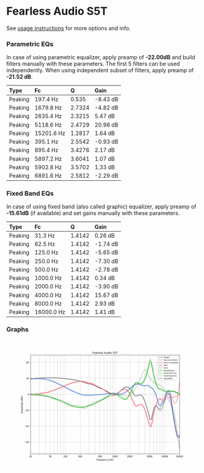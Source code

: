 # Fearless Audio S5T
See [usage instructions](https://github.com/jaakkopasanen/AutoEq#usage) for more options and info.

### Parametric EQs
In case of using parametric equalizer, apply preamp of **-22.00dB** and build filters manually
with these parameters. The first 5 filters can be used independently.
When using independent subset of filters, apply preamp of **-21.52 dB**.

| Type    | Fc         |      Q | Gain     |
|:--------|:-----------|:-------|:---------|
| Peaking | 197.4 Hz   | 0.535  | -8.43 dB |
| Peaking | 1679.8 Hz  | 2.7324 | -4.82 dB |
| Peaking | 2635.4 Hz  | 2.3215 | 5.47 dB  |
| Peaking | 5118.6 Hz  | 2.4729 | 20.98 dB |
| Peaking | 15201.6 Hz | 1.2817 | 1.64 dB  |
| Peaking | 395.1 Hz   | 2.5542 | -0.93 dB |
| Peaking | 895.4 Hz   | 3.4276 | 2.17 dB  |
| Peaking | 5897.2 Hz  | 3.6041 | 1.07 dB  |
| Peaking | 5902.8 Hz  | 3.5702 | 1.33 dB  |
| Peaking | 6891.6 Hz  | 2.5812 | -2.29 dB |

### Fixed Band EQs
In case of using fixed band (also called graphic) equalizer, apply preamp of **-15.61dB**
(if available) and set gains manually with these parameters.

| Type    | Fc         |      Q | Gain     |
|:--------|:-----------|:-------|:---------|
| Peaking | 31.3 Hz    | 1.4142 | 0.26 dB  |
| Peaking | 62.5 Hz    | 1.4142 | -1.74 dB |
| Peaking | 125.0 Hz   | 1.4142 | -5.65 dB |
| Peaking | 250.0 Hz   | 1.4142 | -7.30 dB |
| Peaking | 500.0 Hz   | 1.4142 | -2.78 dB |
| Peaking | 1000.0 Hz  | 1.4142 | 0.34 dB  |
| Peaking | 2000.0 Hz  | 1.4142 | -3.90 dB |
| Peaking | 4000.0 Hz  | 1.4142 | 15.67 dB |
| Peaking | 8000.0 Hz  | 1.4142 | 2.93 dB  |
| Peaking | 16000.0 Hz | 1.4142 | 1.41 dB  |

### Graphs
![](./Fearless%20Audio%20S5T.png)